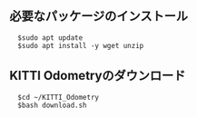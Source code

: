 ## 必要なパッケージのインストール

      $sudo apt update
      $sudo apt install -y wget unzip

## KITTI Odometryのダウンロード

      $cd ~/KITTI_Odometry
      $bash download.sh
